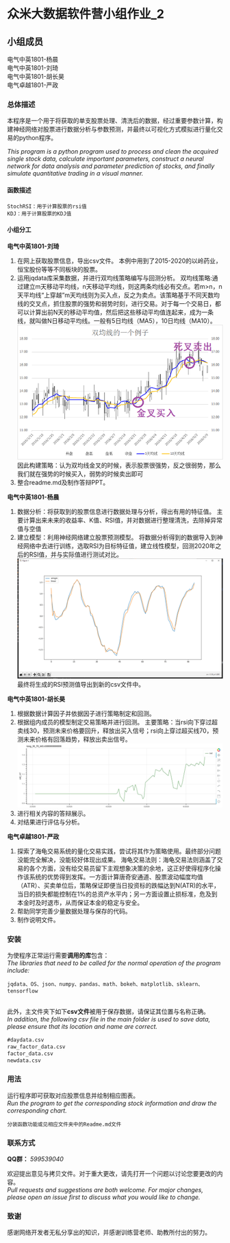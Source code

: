 
# 众米大数据软件营小组作业_2

## 小组成员 

电气中英1801-杨晨  
电气中英1801-刘琦  
电气中英1801-胡长昊  
电气卓越1801-严政  

### 总体描述
  
本程序是一个用于将获取的单支股票处理、清洗后的数据，经过重要参数计算，构建神经网络对股票进行数据分析与参数预测，并最终以可视化方式模拟进行量化交易的python程序。 
  
*This program is a python program used to process and clean the acquired single stock data, calculate important parameters, construct a neural network for data analysis and parameter prediction of stocks, and finally simulate quantitative trading in a visual manner.*  
  
#### 函数描述
  
```
StochRSI：用于计算股票的rsi值
KDJ：用于计算股票的KDJ值
```
#### 小组分工
**电气中英1801-刘琦**  
1. 在网上获取股票信息，导出csv文件。
   本例中用到了2015-2020的以岭药业，恒宝股份等等不同板块的股票。
2. 运用jqdata库采集数据，并进行双均线策略编写与回测分析。
   双均线策略:通过建立m天移动平均线，n天移动平均线，则这两条均线必有交点。若m>n，n天平均线“上穿越”m天均线则为买入点，反之为卖点。该策略基于不同天数均线的交叉点，抓住股票的强势和弱势时刻，进行交易。对于每一个交易日，都可以计算出前N天的移动平均值，然后把这些移动平均值连起来，成为一条线，就叫做N日移动平均线。一般有5日均线（MA5），10日均线（MA10）。
![](双均线策略.png)
因此构建策略：认为双均线金叉的时候，表示股票很强势，反之很弱势，那么我们就在强势的时候买入，弱势的时候卖出即可
3. 整合readme.md及制作答辩PPT。

**电气中英1801-杨晨** 
1. 数据分析：将获取到的股票信息进行数据处理与分析，得出有用的特征值。
   主要计算出来未来的收益率、K值、RSI值，并对数据进行整理清洗，去除掉异常值与空值
2. 建立模型：利用神经网络建立股票预测模型。
   将数据分析得到的数据导入到神经网络中去进行训练，选取RSI为目标特征值，建立线性模型，回测2020年之后的RSI值，并与实际值进行测试对比。
![](20200821101235.png)
最终将生成的RSI预测值导出到新的csv文件中。


**电气中英1801-胡长昊**  
1.  根据数据计算因子并依据因子进行策略制定和回测。
2.  根据组内成员的模型制定交易策略并进行回测。
   主要策略：当rsi向下穿过超卖线30，预测未来价格要回升，释放出买入信号；rsi向上穿过超买线70，预测未来价格有回落趋势，释放出卖出信号。
![](资金收益曲线.jpg)
3.  进行相关内容的答辩展示。
4.  对结果进行评估与分析。

**电气卓越1801-严政**  
1. 探索了海龟交易系统的量化交易实践，尝试将其作为策略使用。最终部分问题没能完全解决，没能较好体现出成果。
    海龟交易法则：海龟交易法则涵盖了交易的各个方面，没有给交易员留下主观想象决策的余地，这正好使得程序化操作该系统的优势得到发挥。一方面计算唐奇安通道、股票波动幅度均值（ATR）、买卖单位后，策略保证即便当日投资标的跌幅达到N(ATR)的水平，当日的损失都能控制在1%的总资产水平内；另一方面设置止损标准，危及到本金时及时退市，从而保证本金的稳定与安全。
2. 帮助同学完善少量数据处理与保存的代码。
3. 制作说明文件。

### 安装     

为使程序正常运行需要**调用的库**包含：  
*The libraries that need to be called for the normal operation of the program include:*
```
jqdata、OS、json、numpy、pandas、math、bokeh、matplotlib、sklearn、tensorflow


```  


此外，主文件夹下如下**csv文件**被用于保存数据，请保证其位置与名称正确。  
*In addition, the following csv file in the main folder is used to save data, please ensure that its location and name are correct.*
```
#daydata.csv
raw_factor_data.csv
factor_data.csv
newdata.csv
```
### 用法
  
运行程序即可获取对应股票信息并绘制相应图表。  
*Run the program to get the corresponding stock information and draw the corresponding chart.*
```
分装函数功能或见相应文件夹中的Readme.md文件
```

### 联系方式
**QQ群：** *599539040*  

欢迎提出意见与拷贝文件。对于重大更改，请先打开一个问题以讨论您要更改的内容。  
*Pull requests and suggestions are both welcome. For major changes, please open an issue first to discuss what you would like to change.*

### 致谢

感谢网络开发者无私分享出的知识，并感谢训练营老师、助教所付出的努力。


